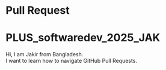 # Pull Request
# PLUS_softwaredev_2025_JAK
Hi, I am Jakir from Bangladesh.  
I want to learn how to navigate GitHub Pull Requests.

